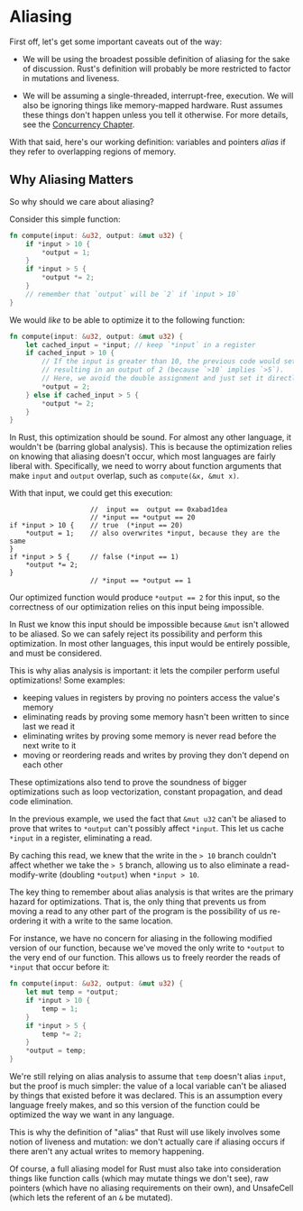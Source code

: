 # Aliasing

First off, let's get some important caveats out of the way:

* We will be using the broadest possible definition of aliasing for the sake
of discussion. Rust's definition will probably be more restricted to factor
in mutations and liveness.

* We will be assuming a single-threaded, interrupt-free, execution. We will also
be ignoring things like memory-mapped hardware. Rust assumes these things
don't happen unless you tell it otherwise. For more details, see the
[Concurrency Chapter](concurrency.html).

With that said, here's our working definition: variables and pointers *alias*
if they refer to overlapping regions of memory.

## Why Aliasing Matters

So why should we care about aliasing?

Consider this simple function:

```rust
fn compute(input: &u32, output: &mut u32) {
    if *input > 10 {
        *output = 1;
    }
    if *input > 5 {
        *output *= 2;
    }
    // remember that `output` will be `2` if `input > 10`
}
```

We would *like* to be able to optimize it to the following function:

```rust
fn compute(input: &u32, output: &mut u32) {
    let cached_input = *input; // keep `*input` in a register
    if cached_input > 10 {
        // If the input is greater than 10, the previous code would set the output to 1 and then double it,
        // resulting in an output of 2 (because `>10` implies `>5`).
        // Here, we avoid the double assignment and just set it directly to 2.
        *output = 2;
    } else if cached_input > 5 {
        *output *= 2;
    }
}
```

In Rust, this optimization should be sound. For almost any other language, it
wouldn't be (barring global analysis). This is because the optimization relies
on knowing that aliasing doesn't occur, which most languages are fairly liberal
with. Specifically, we need to worry about function arguments that make `input`
and `output` overlap, such as `compute(&x, &mut x)`.

With that input, we could get this execution:

<!-- ignore: expanded code -->
```rust,ignore
                    //  input ==  output == 0xabad1dea
                    // *input == *output == 20
if *input > 10 {    // true  (*input == 20)
    *output = 1;    // also overwrites *input, because they are the same
}
if *input > 5 {     // false (*input == 1)
    *output *= 2;
}
                    // *input == *output == 1
```

Our optimized function would produce `*output == 2` for this input, so the
correctness of our optimization relies on this input being impossible.

In Rust we know this input should be impossible because `&mut` isn't allowed to be
aliased. So we can safely reject its possibility and perform this optimization.
In most other languages, this input would be entirely possible, and must be considered.

This is why alias analysis is important: it lets the compiler perform useful
optimizations! Some examples:

* keeping values in registers by proving no pointers access the value's memory
* eliminating reads by proving some memory hasn't been written to since last we read it
* eliminating writes by proving some memory is never read before the next write to it
* moving or reordering reads and writes by proving they don't depend on each other

These optimizations also tend to prove the soundness of bigger optimizations
such as loop vectorization, constant propagation, and dead code elimination.

In the previous example, we used the fact that `&mut u32` can't be aliased to prove
that writes to `*output` can't possibly affect `*input`. This let us cache `*input`
in a register, eliminating a read.

By caching this read, we knew that the write in the `> 10` branch couldn't
affect whether we take the `> 5` branch, allowing us to also eliminate a
read-modify-write (doubling `*output`) when `*input > 10`.

The key thing to remember about alias analysis is that writes are the primary
hazard for optimizations. That is, the only thing that prevents us
from moving a read to any other part of the program is the possibility of us
re-ordering it with a write to the same location.

For instance, we have no concern for aliasing in the following modified version
of our function, because we've moved the only write to `*output` to the very
end of our function. This allows us to freely reorder the reads of `*input` that
occur before it:

```rust
fn compute(input: &u32, output: &mut u32) {
    let mut temp = *output;
    if *input > 10 {
        temp = 1;
    }
    if *input > 5 {
        temp *= 2;
    }
    *output = temp;
}
```

We're still relying on alias analysis to assume that `temp` doesn't alias
`input`, but the proof is much simpler: the value of a local variable can't be
aliased by things that existed before it was declared. This is an assumption
every language freely makes, and so this version of the function could be
optimized the way we want in any language.

This is why the definition of "alias" that Rust will use likely involves some
notion of liveness and mutation: we don't actually care if aliasing occurs if
there aren't any actual writes to memory happening.

Of course, a full aliasing model for Rust must also take into consideration things like
function calls (which may mutate things we don't see), raw pointers (which have
no aliasing requirements on their own), and UnsafeCell (which lets the referent
of an `&` be mutated).
